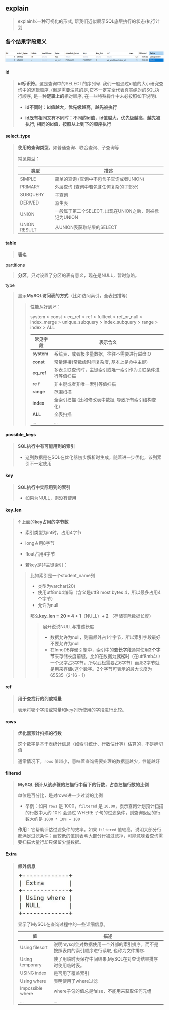 ## explain

>  explain以一种可视化的形式, 帮我们近似展示SQL底层执行的状态/执行计划

### 各个结果字段意义

![image-20240904112606794](/res/img_sql2/explain_select.png)

#### id

> **id标识符**。这是查询中的SELECT的序列号. 我们一般通过id值的大小研究查询中的逻辑顺序.   (但是需要注意的是,它不一定完全代表真实绝对的SQL执行顺序, 是一种**逻辑上的**相对顺序, 在一些特殊操作中未必按照如下说明).
>
> - **id不同时：id值越大，优先级越高，越先被执行**
>
> - **id既有相同又有不同时：不同的id值，id值越大，优先级越高，越先被执行;  相同的id值，按照从上到下的顺序执行**

#### select_type

> **使用的查询类型**。如普通查询、联合查询、子查询等
>
> 常见类型：
>
> | **类型**     | **描述**                                                |
> | ------------ | ------------------------------------------------------- |
> | SIMPLE       | 简单的查询   (查询中不包含子查询或者UNION)              |
> | PRIMARY      | 外层查询 (查询中若包含任何复杂的子部分)                 |
> | SUBQUERY     | 子查询                                                  |
> | DERIVED      | 派生表                                                  |
> | UNION        | 一般属于第二个SELECT,  出现在UNION之后，则被标记为UNION |
> | UNION RESULT | 从UNION表获取结果的SELECT                               |

#### table

> **表名**

partitions

> **分区**。只对设置了分区的表有意义，现在是NULL，暂时忽略。

type

> 显示**MySQL访问表的方式**（比如访问索引，全表扫描等）
>
> > 性能从好到坏：
> >
> > system > const > eq_ref > ref > fulltext > ref_or_null > index_merge > unique_subquery > index_subquery > range > index > ALL 
> >
> > | 常见字段   | 表示含义                                                   |
> > | ---------- | ---------------------------------------------------------- |
> > | **system** | 系统表，或者极少量数据，往往不需要进行磁盘IO               |
> > | **const**  | 常量连接(常数级时间复杂度, 基本上是命中主键)               |
> > | **eq_ref** | 多表关联查询时，主键索引或唯一索引作为关联条件进行等值扫描 |
> > | **re f**   | 非主键或者非唯一索引等值扫描                               |
> > | **range**  | 范围扫描                                                   |
> > | **index**  | 全索引扫描 (比如修改表中数据, 导致所有索引结构变化)        |
> > | **ALL**    | 全表扫描                                                   |
> > | ...        | ...                                                        |

#### possible_keys

> **SQL执行中有可能用到的索引**
>
> - 这列数据是在SQL在优化器初步解析时生成，随着进一步优化，该列索引不一定使用

#### key

> **SQL执行中实际用到的索引**
>
> - 如果为NULL，则没有使用

#### key_len

> ↑上面的**key占用的字节数**
>
> - 索引类型为int时，占用4字节
>
> - long占用8字节
>
> - float占用4字节
>
> - 若key是非主键索引：
>
>  > 比如索引是一个student_name列
>  >
>  > - 类型为varchar(20)
>  > - 使用utf8mb4编码（含义是utf8 most bytes 4，所以最多占用4个字节）
>  > - 允许为null
>  >
>  > 那么**key_len =** **20 * 4 + 1**（NULL）**+ 2** （存储实际数据长度）
>   >
>   > > 展开说说NULL与描述长度
>   > >
>   > > - 数据允许为null，则需额外占1个字节，所以索引字段最好不要允许为null
>   > > - 在InnoDB存储引擎中，索引中的**变长字段**通常使用**2个字节**来存储长度前缀。比如在数据为**武松**时（在utf8mb4中一个汉字占3字节，所以武松需要占6字节）而那2字节就是用来存储`6`这个数字。2个字节可表示的最大长度为65535（2^16 - 1）

#### ref

> **用于查找行的列或常量**
>
> 表示将哪个字段或常量和key列所使用的字段进行比较。

#### rows

> **优化器预计扫描的行数** 
>
> 这个数字是基于表统计信息（如索引统计、行数估计等）估算的，不是确切值
>
> 通常情况下，`rows` 值越小，意味着查询需要处理的数据量越少，性能越好

#### filtered

> **MySQL 预计从该步骤的扫描行中留下的行数，占总扫描行数的比例**
>
> 单位是百分比，是对rows进一步过滤的比例
>
> - 举例：如果 `rows` 是 1000，`filtered` 是 `10.00`，表示查询计划预计扫描的行数中大约 10% 会通过 WHERE 子句的过滤条件，则查询返回的行数大约是 `1000 * 10% = 100`
>
> **作用**：它帮助评估过滤条件的效率。如果 `filtered` 值较高，说明大部分行都满足过滤条件；而较低的值则表明大部分行被过滤掉，可能意味着查询需要扫描大量行却只保留少量数据。

#### Extra

> **额外信息**
>
> ![image-20240905110216891](/res/img_sql2/extra.png)
>
> 显示了MySQL在查询过程中的一些详细信息。
>
> | **值**           | **描述**                                                     |
> | ---------------- | ------------------------------------------------------------ |
> | Using filesort   | 说明mysql会对数据使用一个外部的索引排序，而不是按照表内的索引顺序进行读取, 也称为文件排序. |
> | Using temporary  | 使了用临时表保存中间结果,MySQL在对查询结果排序时使用临时表。 |
> | USING index      | 是否用了覆盖索引                                             |
> | Using where      | 表明使用了where过滤                                          |
> | Impossible where | where子句的值总是false，不能用来获取任何元组                 |
> | ...              | ...                                                          |
